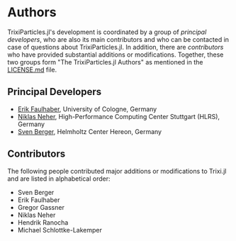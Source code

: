 # Authors

TrixiParticles.jl's development is coordinated by a group of *principal developers*,
who are also its main contributors and who can be contacted in case of
questions about TrixiParticles.jl. In addition, there are *contributors* who have
provided substantial additions or modifications. Together, these two groups form
"The TrixiParticles.jl Authors" as mentioned in the [LICENSE.md](LICENSE.md) file.

## Principal Developers
* [Erik Faulhaber](),
  University of Cologne, Germany
* [Niklas Neher](),
  High-Performance Computing Center Stuttgart (HLRS), Germany
* [Sven Berger](https://www.hereon.de/institutes/surface_science/interface_modeling/team/098972/index.php.de),
  Helmholtz Center Hereon, Germany

## Contributors
The following people contributed major additions or modifications to Trixi.jl and
are listed in alphabetical order:
* Sven Berger
* Erik Faulhaber
* Gregor Gassner
* Niklas Neher
* Hendrik Ranocha
* Michael Schlottke-Lakemper
